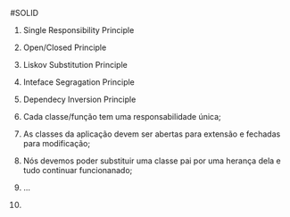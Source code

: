 #SOLID

1. Single Responsibility Principle 
2. Open/Closed Principle
3. Liskov Substitution Principle
4. Inteface Segragation Principle
5. Dependecy Inversion Principle

1. Cada classe/função tem uma responsabilidade única;
2. As classes da aplicação devem ser abertas para extensão e fechadas para modificação;
3. Nós devemos poder substituir uma classe pai por uma herança dela e tudo continuar funcionanado;
4. ...
5. 
